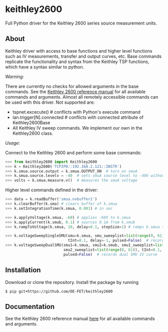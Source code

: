 # keithley2600
Full Python driver for the Keithley 2600 series source measurement units.

## About
Keithley driver with access to base functions and higher level functions such as IV measurements, transfer and output curves, etc. Base commands replicate the functionality and syntax from the Keithley TSP functions, which have a syntax similar to python.

*Warning:*

There are currently no checks for allowed arguments in the base commands. See the [Keithley 2600 reference manual](https://www.tek.com/keithley-source-measure-units/smu-2600b-series-sourcemeter-manual-8) for all available commands and arguments. Almost all remotely accessible commands can be used with this driver. Not supported are:

* tspnet.excecute() # conflicts with Python's execute command
* lan.trigger[N].connected # conflicts with connected attribute of Keithley2600Base
* All Keithley IV sweep commands. We implement our own in the Keithley2600 class.

*Usage:*

Connect to the Keithley 2600 and perform some base commands:
```python
>>> from keithley2600 import Keithley2600
>>> k = Keithley2600('TCPIP0::192.168.2.121::INSTR')
>>> k.smua.source.output = k.smua.OUTPUT_ON  # turn on smuA
>>> k.smua.source.levelv = -40  # sets smuA source level to -40V without turning the smu on or off
>>> volts = k.smua.measure.v()  # measures the smuA voltage
```
Higher level commands defined in the driver:

```python
>>> data = k.readBuffer('smua.nvbuffer1')
>>> k.clearBuffer(k.sma) # clears buffer of k.smua
>>> k.setIntegrationTime(k.smua, 0.001) # in sec

>>> k.applyVoltage(k.smua, -60) # applies -60V to k.smua
>>> k.applyCurrent(k.smub, 0.1) # sources 0.1A from k.smub
>>> k.rampToVoltage(k.smua, 10, delay=0.1, stepSize=1) # ramps k.smua to 10V in 1V steps

>>> k.voltageSweepSingleSMU(smu=k.smua, smu_sweeplist=list(range(0, 61)),
                            tInt=0.1, delay=-1, pulsed=False)  # records single SMU IV curve
>>> k.voltageSweepDualSMU(smu1=k.smua, smu2=k.smub, smu1_sweeplist=list(range(0, 61)),
                          smu2_sweeplist=list(range(0, 61)), tInt=0.1, delay=-1,
                          pulsed=False)  # records dual SMU IV curve
```


## Installation
Download or clone the repository. Install the package by running
```console
$ pip git+https://github.com/OE-FET/keithley2600
```

##  Documentation

See the Keithley 2600 reference manual [here](https://www.tek.com/keithley-source-measure-units/smu-2600b-series-sourcemeter-manual-8) for all available commands and arguments.
